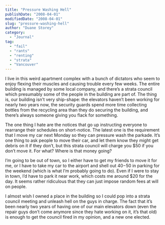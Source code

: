 ```yaml
---
title: "Pressure Washing Hell"
publishDate: "2008-04-01"
modifiedDate: "2008-04-01"
slug: "pressure-washing-hell"
author: "Duane Storey"
category:
  - "Journal"
tag:
  - "fail"
  - "rants"
  - "renting"
  - "strata"
  - "Vancouver"
---
```


I live in this weird apartment complex with a bunch of dictators who seem to enjoy flexing their muscles and causing trouble every few weeks. The entire building is managed by some local company, and there’s a strata council which presumably some of the people in the building are part of. The thing is, our building isn’t very ship-shape: the elevators haven’t been working for nearly two years now, the security guards spend more time collecting bottles from the recycling area than they do securing the building, and there’s always someone giving you flack for something.

The one thing I hate are the notices that go up instructing everyone to rearrange their schedules on short-notice. The latest one is the requirement that I move my car next Monday so they can pressure wash the parkade. It’s one thing to ask people to move their car, and let them know they might get debris on it if they don’t, but this strata council will charge you $50 if you don’t move it. For what? Where is that money going?

I’m going to be out of town, so I either have to get my friends to move it for me, or I have to take my car to the airport and shell out $40-$50 in parking for the weekend (which is what I’m probably going to do). Even if I were to stay in town, I’d have to park it near work, which costs me around $20 for the day. It seems rather ridiculous that they can just impose random fees at will on people.

I almost wish I owned a place in the building so I could pop into a strata council meeting and unleash hell on the guys in charge. The fact that it’s been nearly two years of having one of our main elevators down (even the repair guys don’t come anymore since they hate working on it, it’s that old) is enough to get the council fired in my opinion, and a new one elected.